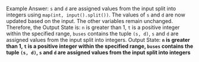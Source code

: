 Example Answer:
`s` and `d` are assigned values from the input split into integers using `map(int, input().split())`. The values of `s` and `d` are now updated based on the input. The other variables remain unchanged. Therefore, the Output State is: `n` is greater than 1, `t` is a positive integer within the specified range, `buses` contains the tuple `(s, d)`, `s` and `d` are assigned values from the input split into integers.
Output State: **`n` is greater than 1, `t` is a positive integer within the specified range, `buses` contains the tuple `(s, d)`, `s` and `d` are assigned values from the input split into integers**